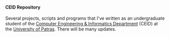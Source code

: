 #### CEID Repository
Several projects, scripts and programs that I've written as an undergraduate student of the [Computer Engineering &
Informatics Department](https://www.ceid.upatras.gr/) (CEID) at the [University of Patras](http://www.upatras.gr/).
There will be many updates.

